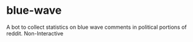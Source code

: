 # blue-wave
A bot to collect statistics on blue wave comments in political portions of reddit. Non-Interactive
